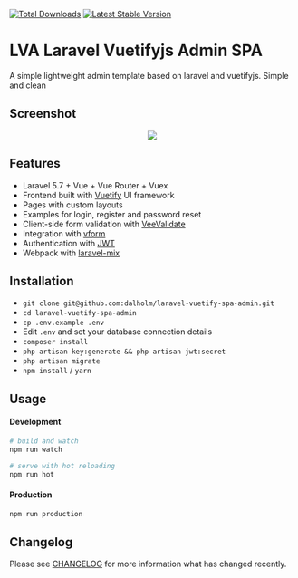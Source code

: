 <a href="https://packagist.org/packages/dalholm/laravel-vuetify-spa-admin"><img src="https://poser.pugx.org/dalholm/laravel-vuetify-spa-admin/d/total.svg" alt="Total Downloads"></a>
<a href="https://packagist.org/packages/dalholm/laravel-vuetify-spa-admin"><img src="https://poser.pugx.org/dalholm/laravel-vuetify-spa-admin/v/stable.svg" alt="Latest Stable Version"></a>

# LVA Laravel Vuetifyjs Admin SPA 

A simple lightweight admin template based on laravel and vuetifyjs. Simple and clean

## Screenshot
<p align="center">
<img src="https://i.imgur.com/HIaxKmn.png">
</p>

## Features

- Laravel 5.7 + Vue + Vue Router + Vuex
- Frontend built with [Vuetify](https://github.com/vuetifyjs/vuetify) UI framework
- Pages with custom layouts 
- Examples for login, register and password reset
- Client-side form validation with [VeeValidate](https://github.com/baianat/vee-validate)
- Integration with [vform](https://github.com/cretueusebiu/vform)
- Authentication with [JWT](https://github.com/tymondesigns/jwt-auth)
- Webpack with [laravel-mix](https://github.com/JeffreyWay/laravel-mix)

## Installation
- `git clone git@github.com:dalholm/laravel-vuetify-spa-admin.git`
- `cd laravel-vuetify-spa-admin`
- `cp .env.example .env`
- Edit `.env` and set your database connection details
- `composer install`
- `php artisan key:generate && php artisan jwt:secret`
- `php artisan migrate`
- `npm install` / `yarn`

## Usage

#### Development

```bash
# build and watch
npm run watch

# serve with hot reloading
npm run hot
```

#### Production

```bash
npm run production
```

## Changelog
Please see [CHANGELOG](CHANGELOG.md) for more information what has changed recently.

